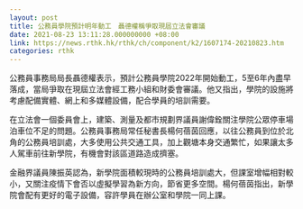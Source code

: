 ```yaml
---
layout: post
title: 公務員學院預計明年動工　聶德權稱爭取現屆立法會審議
date: 2021-08-23 13:11:28.000000000 +08:00
link: https://news.rthk.hk/rthk/ch/component/k2/1607174-20210823.htm
categories: rthk
---
```


公務員事務局局長聶德權表示，預計公務員學院2022年開始動工，5至6年內盡早落成，當局爭取在現屆立法會經工務小組和財委會審議。他又指出，學院的設施將考慮配備實體、網上和多媒體設備，配合學員的培訓需要。

在立法會一個委員會上，建築、測量及都市規劃界議員謝偉銓關注學院公眾停車場泊車位不足的問題。公務員事務局常任秘書長楊何蓓茵回應，以往公務員到位於北角的公務員培訓處，大多使用公共交通工具，加上觀塘本身交通繁忙，如果讓太多人駕車前往新學院，有機會對該區道路造成擠塞。

金融界議員陳振英認為，新學院面積較現時的公務員培訓處大，但課室增幅相對較小，又關注疫情下會否以虛擬學習為新方向，節省更多空間。楊何蓓茵指出，新學院會配有更好的電子設備，容許學員在辦公室和學院一同上課。
